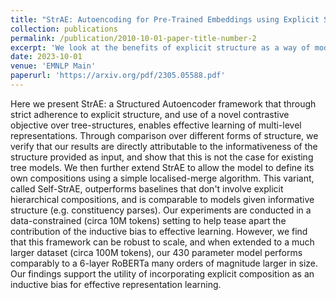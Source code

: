 ```yaml
---
title: "StrAE: Autoencoding for Pre-Trained Embeddings using Explicit Structure"
collection: publications
permalink: /publication/2010-10-01-paper-title-number-2
excerpt: 'We look at the benefits of explicit structure as a way of modelling composition, and the effects this has on representation learning.'
date: 2023-10-01
venue: 'EMNLP Main'
paperurl: 'https://arxiv.org/pdf/2305.05588.pdf'
---
```

Here we present StrAE: a Structured Autoencoder framework that through strict adherence to explicit structure, and use of a novel contrastive objective over tree-structures, enables effective learning of multi-level representations. Through comparison over different forms of structure, we verify that our results are directly attributable to the informativeness of the structure provided as input, and show that this is not the case for existing tree models. We then further extend StrAE to allow the model to define its own compositions using a simple localised-merge algorithm. This variant, called Self-StrAE, outperforms baselines that don't involve explicit hierarchical compositions, and is comparable to models given informative structure (e.g. constituency parses). Our experiments are conducted in a data-constrained (circa 10M tokens) setting to help tease apart the contribution of the inductive bias to effective learning. However, we find that this framework can be robust to scale, and when extended to a much larger dataset (circa 100M tokens), our 430 parameter model performs comparably to a 6-layer RoBERTa many orders of magnitude larger in size. Our findings support the utility of incorporating explicit composition as an inductive bias for effective representation learning.
